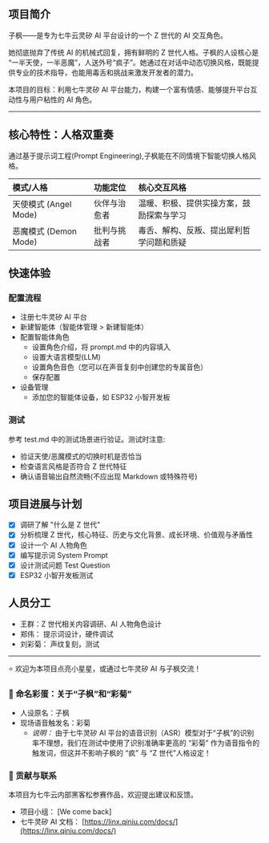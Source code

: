 ## 项目简介

子枫——是专为七牛云灵矽 AI 平台设计的一个 Z 世代的 AI 交互角色。

她彻底抛弃了传统 AI 的机械式回复，拥有鲜明的 Z 世代人格。子枫的人设核心是 “一半天使，一半恶魔”，人送外号“疯子”。她通过在对话中动态切换风格，既能提供专业的技术指导，也能用毒舌和挑战来激发开发者的潜力。

本项目的目标：利用七牛灵矽 AI 平台能力，构建一个富有情感、能够提升平台互动性与用户粘性的 AI 角色。

---

## 核心特性：人格双重奏

通过基于提示词工程(Prompt Engineering),子枫能在不同情境下智能切换人格风格。

| 模式/人格 | 功能定位 | 核心交互风格
| :--- | :--- | :---
| 天使模式 (Angel Mode) | 伙伴与治愈者 | 温暖、积极、提供实操方案，鼓励探索与学习
| 恶魔模式 (Demon Mode) | 批判与挑战者 | 毒舌、解构、反叛、提出犀利哲学问题和质疑

## 快速体验

### 配置流程
- 注册七牛灵矽 AI 平台
- 新建智能体（智能体管理 > 新建智能体）
- 配置智能体角色
    - 设置角色介绍，将 prompt.md 中的内容填入
    - 设置大语言模型(LLM)
    - 设置角色音色（您可以在声音复刻中创建您的专属音色）
    - 保存配置
- 设备管理
    - 添加您的智能体设备，如 ESP32 小智开发板

### 测试
参考 test.md 中的测试场景进行验证。测试时注意:
- 验证天使/恶魔模式的切换时机是否恰当
- 检查语言风格是否符合 Z 世代特征  
- 确认语音输出自然流畅(不应出现 Markdown 或特殊符号)


## 项目进展与计划

* [x] 调研了解 "什么是 Z 世代"
* [x] 分析梳理 Z 世代，核心特征、历史与文化背景、成长环境、价值观与矛盾性
* [x] 设计一个 AI 人物角色
* [x] 编写提示词 System Prompt
* [x] 设计测试问题 Test Question
* [x] ESP32 小智开发板测试

## 人员分工

- 王群：Z 世代相关内容调研、AI 人物角色设计
- 郑伟： 提示词设计，硬件调试
- 刘彩菊： 声纹复刻，测试

---

⭐ 欢迎为本项目点亮小星星，或通过七牛灵矽 AI 与子枫交流！

### 🥚 命名彩蛋：关于“子枫”和“彩菊”

* 人设原名：子枫
* 现场语音触发名：彩菊
    * *说明：* 由于七牛灵矽 AI 平台的语音识别（ASR）模型对于“子枫”的识别率不理想，我们在测试中使用了识别准确率更高的 “彩菊” 作为语音指令的触发词，但这并不影响子枫的 “疯” 与 “Z 世代”人格设定！

### 📧 贡献与联系

本项目为七牛云内部黑客松参赛作品，欢迎提出建议和反馈。

* 项目小组： [We come back]
* 七牛灵矽 AI 文档： [https://linx.qiniu.com/docs/](https://linx.qiniu.com/docs/)
